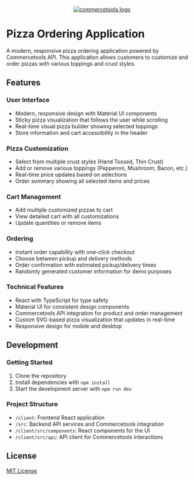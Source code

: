 <p align="center">
  <a href="https://commercetools.com/">
    <img alt="commercetools logo" src="https://unpkg.com/@commercetools-frontend/assets/logos/commercetools_primary-logo_horizontal_RGB.png">
  </a>
</p>

# Pizza Ordering Application

A modern, responsive pizza ordering application powered by Commercetools API. This application allows customers to customize and order pizzas with various toppings and crust styles.

## Features

### User Interface
- Modern, responsive design with Material UI components
- Sticky pizza visualization that follows the user while scrolling
- Real-time visual pizza builder showing selected toppings
- Store information and cart accessibility in the header

### Pizza Customization
- Select from multiple crust styles (Hand Tossed, Thin Crust)
- Add or remove various toppings (Pepperoni, Mushroom, Bacon, etc.)
- Real-time price updates based on selections
- Order summary showing all selected items and prices

### Cart Management
- Add multiple customized pizzas to cart
- View detailed cart with all customizations
- Update quantities or remove items

### Ordering
- Instant order capability with one-click checkout
- Choose between pickup and delivery methods
- Order confirmation with estimated pickup/delivery times
- Randomly generated customer information for demo purposes

### Technical Features
- React with TypeScript for type safety
- Material UI for consistent design components
- Commercetools API integration for product and order management
- Custom SVG-based pizza visualization that updates in real-time
- Responsive design for mobile and desktop

## Development

### Getting Started
1. Clone the repository
2. Install dependencies with `npm install`
3. Start the development server with `npm run dev`

### Project Structure
- `/client`: Frontend React application
- `/src`: Backend API services and Commercetools integration
- `/client/src/components`: React components for the UI
- `/client/src/api`: API client for Commercetools interactions

## License

[MIT License](LICENSE)